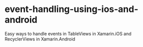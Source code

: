 # event-handling-using-ios-and-android
Easy ways to handle events in TableViews in Xamarin.iOS and RecyclerViews in Xamarin.Android
